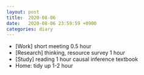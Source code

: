 ```yaml
---
layout: post
title:  2020-08-06
date:   2020-08-06 23:59:59 +0900
categories: diary
---
```


- [Work] short meeting 0.5 hour
- [Research] thinking, resource survey 1 hour
- [Study] reading 1 hour causal inference textbook
- Home: tidy up 1-2 hour
